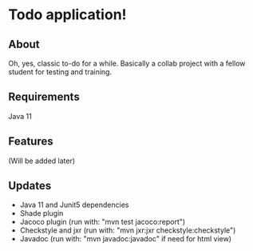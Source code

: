 # Todo application!
## About
Oh, yes, classic to-do for a while. Basically a collab project with a fellow student for testing and training.

## Requirements
Java 11

## Features
(Will be added later)

## Updates
- Java 11 and Junit5 dependencies
- Shade plugin
- Jacoco plugin (run with: "mvn test jacoco:report")
- Checkstyle and jxr (run with: "mvn jxr:jxr checkstyle:checkstyle")
- Javadoc (run with: "mvn javadoc:javadoc" if need for html view)
